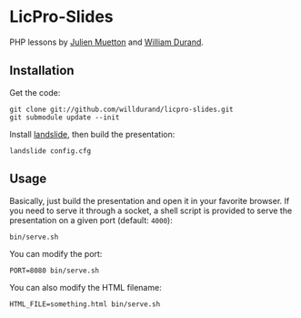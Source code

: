 LicPro-Slides
=============

PHP lessons by [Julien Muetton](http://github.com/themouette) and
[William Durand](http://github.com/willdurand).


Installation
------------

Get the code:

    git clone git://github.com/willdurand/licpro-slides.git
    git submodule update --init

Install [landslide](https://github.com/adamzap/landslide#installation), then
build the presentation:

    landslide config.cfg


Usage
-----

Basically, just build the presentation and open it in your favorite browser. If you need to serve it through
a socket, a shell script is provided to serve the presentation on a given port (default: `4000`):

    bin/serve.sh

You can modify the port:

    PORT=8080 bin/serve.sh

You can also modify the HTML filename:

    HTML_FILE=something.html bin/serve.sh

